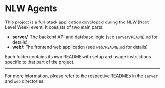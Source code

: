 # NLW Agents

This project is a full-stack application developed during the NLW (Next Level Week) event. It consists of two main parts:

- **server/**: The backend API and database logic (see `server/README.md` for details)
- **web/**: The frontend web application (see `web/README.md` for details)

Each folder contains its own README with setup and usage instructions specific to that part of the project.

---

For more information, please refer to the respective READMEs in the `server` and `web` directories. 